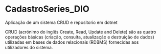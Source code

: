 # CadastroSeries_DIO
Aplicação de um sistema CRUD e repositorio em dotnet

CRUD (acrónimo do inglês Create, Read, Update and Delete) são as quatro operações básicas (criação, consulta, atualização e destruição de dados) 
utilizadas em bases de dados relacionais (RDBMS) fornecidas aos utilizadores do sistema.
